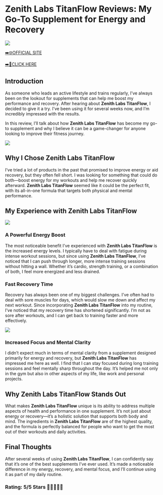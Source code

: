 # **Zenith Labs TitanFlow Reviews**: My Go-To Supplement for Energy and Recovery

[![](https://static.vecteezy.com/system/resources/thumbnails/019/896/014/small/buy-now-gradient-button-with-cart-symbol-buy-now-illustration-png.png)](https://edetoop.top/lander/sugarpreland-1/zenithlabstitanflow.html) 

[➡️🌐OFFICIAL SITE](https://edetoop.top/lander/sugarpreland-1/zenithlabstitanflow.html) 

[➡️🔗CLICK HERE](https://edetoop.top/lander/sugarpreland-1/zenithlabstitanflow.html) 


## Introduction

As someone who leads an active lifestyle and trains regularly, I’ve always been on the lookout for supplements that can help me boost my performance and recovery. After hearing about **Zenith Labs TitanFlow**, I decided to give it a try. I’ve been using it for several weeks now, and I’m incredibly impressed with the results.

In this review, I’ll talk about how **Zenith Labs TitanFlow** has become my go-to supplement and why I believe it can be a game-changer for anyone looking to improve their fitness journey.

[![](https://wallpapers.com/images/hd/red-order-now-button-udg4jcj4arvn8b0n-2.png)](https://edetoop.top/lander/sugarpreland-1/zenithlabstitanflow.html)  

## Why I Chose **Zenith Labs TitanFlow**

I’ve tried a lot of products in the past that promised to improve energy or aid recovery, but they often fell short. I was looking for something that could do both—boost energy for my workouts and help me recover quickly afterward. **Zenith Labs TitanFlow** seemed like it could be the perfect fit, with its all-in-one formula that targets both physical and mental performance.

## My Experience with **Zenith Labs TitanFlow**

[![](https://static.vecteezy.com/system/resources/thumbnails/019/896/014/small/buy-now-gradient-button-with-cart-symbol-buy-now-illustration-png.png)](https://edetoop.top/lander/sugarpreland-1/zenithlabstitanflow.html)

### A Powerful Energy Boost

The most noticeable benefit I’ve experienced with **Zenith Labs TitanFlow** is the increased energy levels. I typically have to deal with fatigue during intense workout sessions, but since using **Zenith Labs TitanFlow**, I’ve noticed that I can push through longer, more intense training sessions without hitting a wall. Whether it’s cardio, strength training, or a combination of both, I feel more energized and less drained.

### Fast Recovery Time

Recovery has always been one of my biggest challenges. I’ve often had to deal with sore muscles for days, which would slow me down and affect my next workout. Since incorporating **Zenith Labs TitanFlow** into my routine, I’ve noticed that my recovery time has shortened significantly. I’m not as sore after workouts, and I can get back to training faster and more effectively.

[![](https://wallpapers.com/images/hd/red-order-now-button-udg4jcj4arvn8b0n-2.png)](https://edetoop.top/lander/sugarpreland-1/zenithlabstitanflow.html)  

### Increased Focus and Mental Clarity

I didn’t expect much in terms of mental clarity from a supplement designed primarily for energy and recovery, but **Zenith Labs TitanFlow** has impressed me here as well. I find that I can stay focused during long training sessions and feel mentally sharp throughout the day. It’s helped me not only in the gym but also in other aspects of my life, like work and personal projects.

## Why **Zenith Labs TitanFlow** Stands Out

What makes **Zenith Labs TitanFlow** unique is its ability to address multiple aspects of health and performance in one supplement. It’s not just about energy or recovery—it’s a holistic solution that supports both body and mind. The ingredients in **Zenith Labs TitanFlow** are of the highest quality, and the formula is perfectly balanced for people who want to get the most out of their workouts and daily activities.

## Final Thoughts

After several weeks of using **Zenith Labs TitanFlow**, I can confidently say that it’s one of the best supplements I’ve ever used. It’s made a noticeable difference in my energy, recovery, and mental focus, and I’ll continue using it as part of my daily routine.

### Rating: 5/5 Stars 🌟🌟🌟🌟🌟
